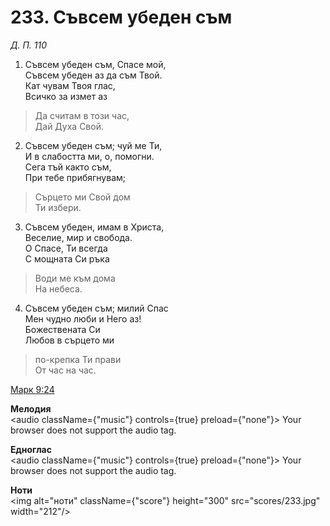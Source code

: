 # 233. Съвсем убеден съм

_Д. П. 110_

1. Съвсем убеден съм, Спасе мой,  
Съвсем убеден аз да съм Твой.  
Кат чувам Твоя глас,  
Всичко за измет аз  

> Да считам в този час,  
> Дай Духа Свой.  

2. Съвсем убеден съм; чуй ме Ти,  
И в слабостта ми, о, помогни.  
Сега тъй както съм,  
При тебе прибягнувам;  

> Сърцето ми Свой дом  
> Ти избери.  

3. Съвсем убеден, имам в Христа,  
Веселие, мир и свобода.  
О Спасе, Ти всегда  
С мощната Си ръка  

> Води ме към дома  
> На небеса.  

4. Съвсем убеден съм; милий Спас  
Мен чудно люби и Него аз!  
Божествената Си  
Любов в сърцето ми  

> по-крепка Ти прави  
> От час на час.

[Марк 9:24](http://biblia.bg/index.php?k=41&g=9&s=24)

**Мелодия**  
<audio className={"music"} controls={true} preload={"none"}>
    <source src="mp3/233.mp3" type="audio/mpeg"/>
    Your browser does not support the audio tag.
</audio>

**Едноглас**  
<audio className={"music"} controls={true} preload={"none"}>
    <source src="transp/233.mp3" type="audio/mpeg"/>
    Your browser does not support the audio tag.
</audio>

**Ноти**  
<img alt="ноти" className={"score"} height="300" src="scores/233.jpg" width="212"/>
